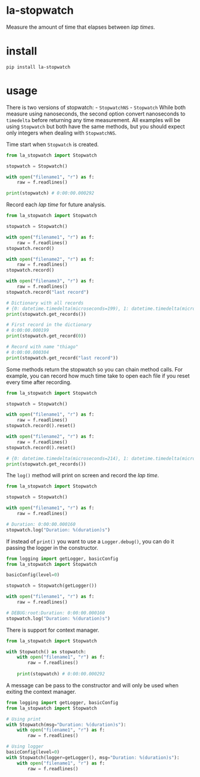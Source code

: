 # la-stopwatch
Measure the amount of time that elapses between *lap times*.  

# install
`pip install la-stopwatch`  

# usage
There is two versions of stopwatch: 
    - `StopwatchNS`
    - `Stopwatch`
While both measure using nanoseconds, the second option convert nanoseconds to `timedelta` before returning any time measurement. All examples will be using `Stopwatch` but both have the same methods, but you should expect only integers when dealing with `StopwatchNS`.  

Time start when `Stopwatch` is created.  
```python
from la_stopwatch import Stopwatch

stopwatch = Stopwatch()

with open("filename1", "r") as f:
    raw = f.readlines()

print(stopwatch) # 0:00:00.000292
```

Record each *lap time* for future analysis.  
```python
from la_stopwatch import Stopwatch

stopwatch = Stopwatch()

with open("filename1", "r") as f:
    raw = f.readlines()
stopwatch.record()

with open("filename2", "r") as f:
    raw = f.readlines()
stopwatch.record()

with open("filename3", "r") as f:
    raw = f.readlines()
stopwatch.record("last record")

# Dictionary with all records
# {0: datetime.timedelta(microseconds=199), 1: datetime.timedelta(microseconds=260), 'last record': datetime.timedelta(microseconds=304)}
print(stopwatch.get_records())

# First record in the dictionary
# 0:00:00.000199
print(stopwatch.get_record(0))

# Record with name "thiago"
# 0:00:00.000304
print(stopwatch.get_record("last record"))
```

Some methods return the stopwatch so you can chain method calls. For example, you can record how much time take to open each file if you reset every time after recording.  
```python
from la_stopwatch import Stopwatch

stopwatch = Stopwatch()

with open("filename1", "r") as f:
    raw = f.readlines()
stopwatch.record().reset()

with open("filename2", "r") as f:
    raw = f.readlines()
stopwatch.record().reset()

# {0: datetime.timedelta(microseconds=214), 1: datetime.timedelta(microseconds=48)}
print(stopwatch.get_records())
```

The `log()` method will print on screen and record the *lap time*.  
```python
from la_stopwatch import Stopwatch

stopwatch = Stopwatch()

with open("filename1", "r") as f:
    raw = f.readlines()

# Duration: 0:00:00.000160
stopwatch.log("Duration: %(duration)s")
```

If instead of `print()` you want to use a `Logger.debug()`, you can do it passing the logger in the constructor.  
```python
from logging import getLogger, basicConfig
from la_stopwatch import Stopwatch

basicConfig(level=0)

stopwatch = Stopwatch(getLogger())

with open("filename1", "r") as f:
    raw = f.readlines()

# DEBUG:root:Duration: 0:00:00.000160
stopwatch.log("Duration: %(duration)s")
```

There is support for context manager.  
```python
from la_stopwatch import Stopwatch

with Stopwatch() as stopwatch:
    with open("filename1", "r") as f:
        raw = f.readlines()
    
    print(stopwatch) # 0:00:00.000292
```

A message can be pass to the constructor and will only be used when exiting the context manager.  
```python
from logging import getLogger, basicConfig
from la_stopwatch import Stopwatch

# Using print
with Stopwatch(msg="Duration: %(duration)s"):
    with open("filename1", "r") as f:
        raw = f.readlines()

# Using logger
basicConfig(level=0)
with Stopwatch(logger=getLogger(), msg="Duration: %(duration)s"):
    with open("filename1", "r") as f:
        raw = f.readlines()
```
